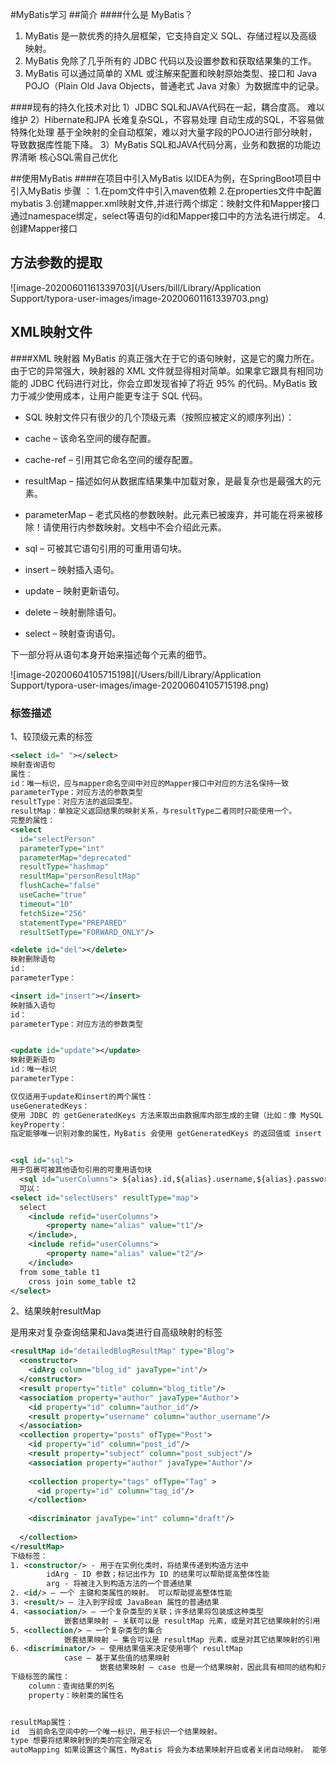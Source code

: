 #MyBatis学习
##简介
####什么是 MyBatis？
1. MyBatis 是一款优秀的持久层框架，它支持自定义 SQL、存储过程以及高级映射。
2. MyBatis 免除了几乎所有的 JDBC 代码以及设置参数和获取结果集的工作。
3. MyBatis 可以通过简单的 XML 或注解来配置和映射原始类型、接口和 Java POJO（Plain Old Java Objects，普通老式 Java 对象）为数据库中的记录。

<!-- more -->

####现有的持久化技术对比
1）JDBC
	SQL和JAVA代码在一起，耦合度高。
	难以维护
2）Hibernate和JPA
	长难复杂SQL，不容易处理
	自动生成的SQL，不容易做特殊化处理
	基于全映射的全自动框架，难以对大量字段的POJO进行部分映射，导致数据库性能下降。
3）MyBatis
	SQL和JAVA代码分离，业务和数据的功能边界清晰
	核心SQL需自己优化

##使用MyBatis
####在项目中引入MyBatis
以IDEA为例，在SpringBoot项目中引入MyBatis
步骤 ：
1.在pom文件中引入maven依赖
2.在properties文件中配置mybatis
3.创建mapper.xml映射文件,并进行两个绑定：映射文件和Mapper接口通过namespace绑定，select等语句的id和Mapper接口中的方法名进行绑定。
4.创建Mapper接口

## 方法参数的提取

![image-20200601161339703](/Users/bill/Library/Application Support/typora-user-images/image-20200601161339703.png)

## XML映射文件

####XML 映射器
MyBatis 的真正强大在于它的语句映射，这是它的魔力所在。由于它的异常强大，映射器的 XML 文件就显得相对简单。如果拿它跟具有相同功能的 JDBC 代码进行对比，你会立即发现省掉了将近 95% 的代码。MyBatis 致力于减少使用成本，让用户能更专注于 SQL 代码。

- SQL 映射文件只有很少的几个顶级元素（按照应被定义的顺序列出）：

- cache – 该命名空间的缓存配置。
- cache-ref – 引用其它命名空间的缓存配置。
- resultMap – 描述如何从数据库结果集中加载对象，是最复杂也是最强大的元素。
- parameterMap – 老式风格的参数映射。此元素已被废弃，并可能在将来被移除！请使用行内参数映射。文档中不会介绍此元素。
- sql – 可被其它语句引用的可重用语句块。
- insert – 映射插入语句。
- update – 映射更新语句。
- delete – 映射删除语句。
- select – 映射查询语句。


下一部分将从语句本身开始来描述每个元素的细节。







![image-20200604105715198](/Users/bill/Library/Application Support/typora-user-images/image-20200604105715198.png)

### 标签描述

1、较顶级元素的标签

```xml
<select id=" "></select>
映射查询语句
属性：
id：唯一标识，应与mapper命名空间中对应的Mapper接口中对应的方法名保持一致
parameterType：对应方法的参数类型
resultType：对应方法的返回类型。
resultMap：单独定义返回结果的映射关系，与resultType二者同时只能使用一个。
完整的属性：
<select
  id="selectPerson"
  parameterType="int"
  parameterMap="deprecated"
  resultType="hashmap"
  resultMap="personResultMap"
  flushCache="false"
  useCache="true"
  timeout="10"
  fetchSize="256"
  statementType="PREPARED"
  resultSetType="FORWARD_ONLY"/>

<delete id="del"></delete>
映射删除语句
id：
parameterType：

<insert id="insert"></insert>
映射插入语句
id：
parameterType：对应方法的参数类型


<update id="update"></update>
映射更新语句
id：唯一标识
parameterType：

仅仅适用于update和insert的两个属性：
useGeneratedKeys：
使用 JDBC 的 getGeneratedKeys 方法来取出由数据库内部生成的主键（比如：像 MySQL 和 SQL Server 这样的关系型数据库管理系统的自动递增字段），默认值：false。
keyProperty：
指定能够唯一识别对象的属性，MyBatis 会使用 getGeneratedKeys 的返回值或 insert 语句的 selectKey 子元素设置它的值，默认值：未设置（unset）。如果生成列不止一个，可以用逗号分隔多个属性名称。


<sql id="sql">
用于包裹可被其他语句引用的可重用语句块
  <sql id="userColumns"> ${alias}.id,${alias}.username,${alias}.password </sql>
  可以：
<select id="selectUsers" resultType="map">
  select
    <include refid="userColumns">
      	<property name="alias" value="t1"/>
  	</include>,
    <include refid="userColumns">
      	<property name="alias" value="t2"/>
  	</include>
  from some_table t1
    cross join some_table t2
</select>
```

2、结果映射resultMap

是用来对复杂查询结果和Java类进行自高级映射的标签

```xml
<resultMap id="detailedBlogResultMap" type="Blog">
  <constructor>
    <idArg column="blog_id" javaType="int"/>
  </constructor>
  <result property="title" column="blog_title"/>
  <association property="author" javaType="Author">
    <id property="id" column="author_id"/>
    <result property="username" column="author_username"/>
  </association>
  <collection property="posts" ofType="Post">
    <id property="id" column="post_id"/>
    <result property="subject" column="post_subject"/>
    <association property="author" javaType="Author"/>
    
    <collection property="tags" ofType="Tag" >
      <id property="id" column="tag_id"/>
    </collection>
    
    <discriminator javaType="int" column="draft"/>
    
  </collection>
</resultMap>
下级标签：
1. <constructor/> - 用于在实例化类时，将结果传递到构造方法中
		idArg - ID 参数；标记出作为 ID 的结果可以帮助提高整体性能
		arg - 将被注入到构造方法的一个普通结果
2. <id/> – 一个 主键和类属性的映射。 可以帮助提高整体性能
3. <result/> – 注入到字段或 JavaBean 属性的普通结果
4. <association/> – 一个复杂类型的关联；许多结果将包装成这种类型
			嵌套结果映射 – 关联可以是 resultMap 元素，或是对其它结果映射的引用
5. <collection/> – 一个复杂类型的集合
			嵌套结果映射 – 集合可以是 resultMap 元素，或是对其它结果映射的引用
6. <discriminator/> – 使用结果值来决定使用哪个 resultMap
			case – 基于某些值的结果映射
					嵌套结果映射 – case 也是一个结果映射，因此具有相同的结构和元素；或者引用其它的结果映射
下级标签的属性：
	column：查询结果的列名
	property：映射类的属性名


resultMap属性：
id	当前命名空间中的一个唯一标识，用于标识一个结果映射。
type 想要将结果映射到的类的完全限定名
autoMapping	如果设置这个属性，MyBatis 将会为本结果映射开启或者关闭自动映射。 能够覆盖全局的属性设置autoMappingBehavior。默认为：未设置（unset）。
```

